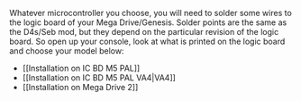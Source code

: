 Whatever microcontroller you choose, you will need to solder some wires to the logic board of your Mega Drive/Genesis. Solder points are the same as the D4s/Seb mod, but they depend on the particular revision of the logic board. So open up your console, look at what is printed on the logic board and choose your model below:

* [[Installation on IC BD M5 PAL]]
* [[Installation on IC BD M5 PAL VA4|VA4]]
* [[Installation on Mega Drive 2]]